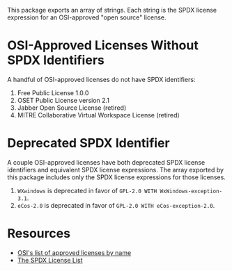 This package exports an array of strings. Each string is the SPDX license expression for an OSI-approved "open source" license.

# OSI-Approved Licenses Without SPDX Identifiers

A handful of OSI-approved licenses do not have SPDX identifiers:

1. Free Public License 1.0.0
2. OSET Public License version 2.1
3. Jabber Open Source License (retired)
4. MITRE Collaborative Virtual Workspace License (retired)

# Deprecated SPDX Identifier

A couple OSI-approved licenses have both deprecated SPDX license identifiers and equivalent SPDX license expressions. The array exported by this package includes only the SPDX license expressions for those licenses.

1. `WXwindows` is deprecated in favor of `GPL-2.0 WITH WxWindows-exception-3.1`.
2. `eCos-2.0` is deprecated in favor of `GPL-2.0 WITH eCos-exception-2.0`.

# Resources

- [OSI's list of approved licenses by name](https://opensource.org/licenses/alphabetical)
- [The SPDX License List](https://spdx.org/licenses/)
